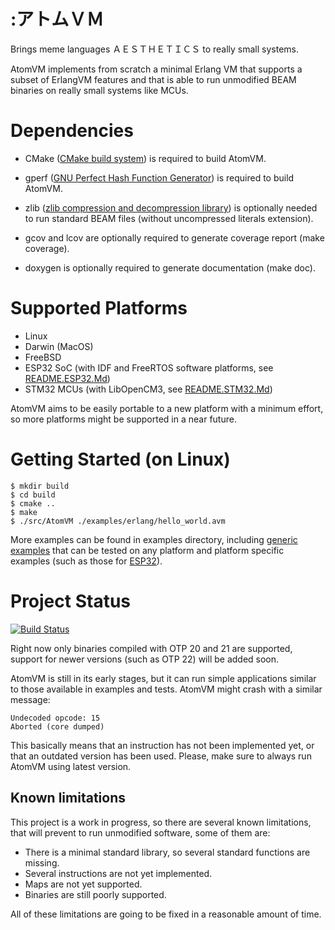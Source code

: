 :アトムＶＭ
===========

Brings meme languages ＡＥＳＴＨＥＴＩＣＳ to really small systems.

AtomVM implements from scratch a minimal Erlang VM that supports a subset of ErlangVM features and that is able to run unmodified BEAM binaries on really small systems like MCUs.

Dependencies
============

* CMake ([CMake build system](https://cmake.org/)) is required to build AtomVM.
* gperf ([GNU Perfect Hash Function Generator](https://www.gnu.org/software/gperf/manual/gperf.html)) is required to build AtomVM.
* zlib ([zlib compression and decompression library](https://zlib.net/)) is optionally needed to run standard BEAM files (without uncompressed literals extension).

* gcov and lcov are optionally required to generate coverage report (make coverage).
* doxygen is optionally required to generate documentation (make doc).

Supported Platforms
===================

* Linux
* Darwin (MacOS)
* FreeBSD
* ESP32 SoC (with IDF and FreeRTOS software platforms, see [README.ESP32.Md](README.ESP32.Md))
* STM32 MCUs (with LibOpenCM3, see [README.STM32.Md](README.STM32.Md))

AtomVM aims to be easily portable to a new platform with a minimum effort, so more platforms might be supported in a near future.

Getting Started (on Linux)
==========================


```
$ mkdir build
$ cd build
$ cmake ..
$ make
$ ./src/AtomVM ./examples/erlang/hello_world.avm
```

More examples can be found in examples directory, including [generic examples](examples/erlang/erlang-examples-readme.md) that can be tested on any platform and platform specific examples (such as those for [ESP32](examples/erlang/esp32/esp32-examples-readme.md)).

Project Status
==============

[![Build Status](https://travis-ci.com/bettio/AtomVM.svg?branch=master)](https://travis-ci.com/bettio/AtomVM)

Right now only binaries compiled with OTP 20 and 21 are supported, support for newer versions (such as OTP 22) will be added soon.

AtomVM is still in its early stages, but it can run simple applications similar to those available in examples and tests.
AtomVM might crash with a similar message:
```
Undecoded opcode: 15
Aborted (core dumped)
```
This basically means that an instruction has not been implemented yet, or that an outdated version has been used. Please, make sure to always run AtomVM using latest version.

Known limitations
-----------------
This project is a work in progress, so there are several known limitations, that will prevent to run unmodified software, some of them are:
* There is a minimal standard library, so several standard functions are missing.
* Several instructions are not yet implemented.
* Maps are not yet supported.
* Binaries are still poorly supported.

All of these limitations are going to be fixed in a reasonable amount of time.
